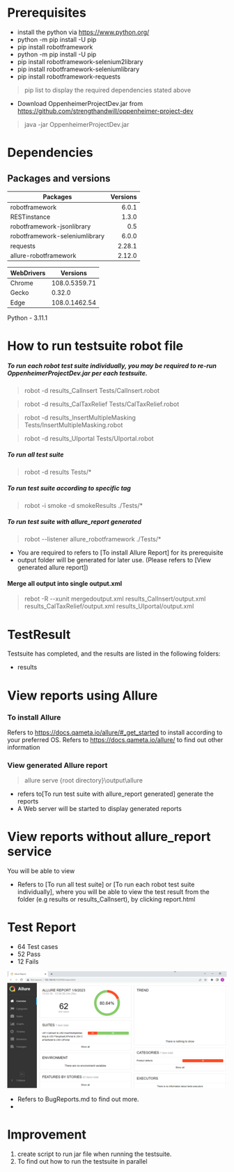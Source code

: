 # Prerequisites
- install the python via  https://www.python.org/
- python -m pip install -U pip
- pip install robotframework
- python -m pip install -U pip
- pip install robotframework-selenium2library
- pip install robotframework-seleniumlibrary
- pip install robotframework-requests

> pip list to display the required dependencies stated above 

- Download OppenheimerProjectDev.jar from https://github.com/strengthandwill/oppenheimer-project-dev
> java -jar OppenheimerProjectDev.jar

# Dependencies
## Packages and versions
| Packages                       | Versions |
|--------------------------------|---------:|
| robotframework                 |    6.0.1 |
| RESTinstance                   |    1.3.0 |
| robotframework-jsonlibrary     |      0.5 |
| robotframework-seleniumlibrary |    6.0.0 |
| requests                       |   2.28.1 |  
| allure-robotframework          |   2.12.0 |

| WebDrivers | Versions |
| ---------- | -------- |
| Chrome | 108.0.5359.71 |
| Gecko | 0.32.0 |
| Edge | 108.0.1462.54 |

Python - 3.11.1

# How to run testsuite robot file
##### To run each robot test suite individually, you may be required to re-run OppenheimerProjectDev.jar per each testsuite.
> robot -d results_CalInsert Tests/CalInsert.robot

> robot -d results_CalTaxRelief Tests/CalTaxRelief.robot

> robot -d results_InsertMultipleMasking Tests/InsertMultipleMasking.robot

> robot -d results_UIportal Tests/UIportal.robot

#####  To run all test suite
> robot -d results Tests/*

##### To run test suite according to specific tag
> robot -i smoke -d smokeResults ./Tests/* 

##### To run test suite with allure_report generated
> robot --listener allure_robotframework ./Tests/*
* You are required to refers to [To install Allure Report] for its prerequisite
* output folder will be generated for later use. (Please refers to [View generated allure report])

#### Merge all output into single output.xml
> rebot -R --xunit mergedoutput.xml results_CalInsert/output.xml results_CalTaxRelief/output.xml results_UIportal/output.xml

# TestResult
Testsuite has completed, and the results are listed in the following folders:
- results

# View reports using Allure 
### To install Allure
Refers to https://docs.qameta.io/allure/#_get_started to install according to your preferred OS.
Refers to https://docs.qameta.io/allure/ to find out other information

### View generated Allure report
> allure serve {root directory}\output\allure
* refers to[To run test suite with allure_report generated] generate the reports
* A Web server will be started to display generated reports

# View reports without allure_report service
You will be able to view 
* Refers to [To run all test suite] or [To run each robot test suite individually], where you will be able to view the test result from the folder (e.g results or results_CalInsert), by clicking report.html


# Test Report
* 64 Test cases
* 52 Pass
* 12 Fails

![AllureResultSnapshot](https://github.com/andytester247/OppenheimerQATechChallenge/blob/main/allure-report/images/2023-02-24%2010_08_00-Allure%20Report.png "Allure Test Result Snapshot")
* Refers to BugReports.md to find out more.
* 
# Improvement
1. create script to run jar file when running the testsuite. 
2. To find out how to run the testsuite in parallel